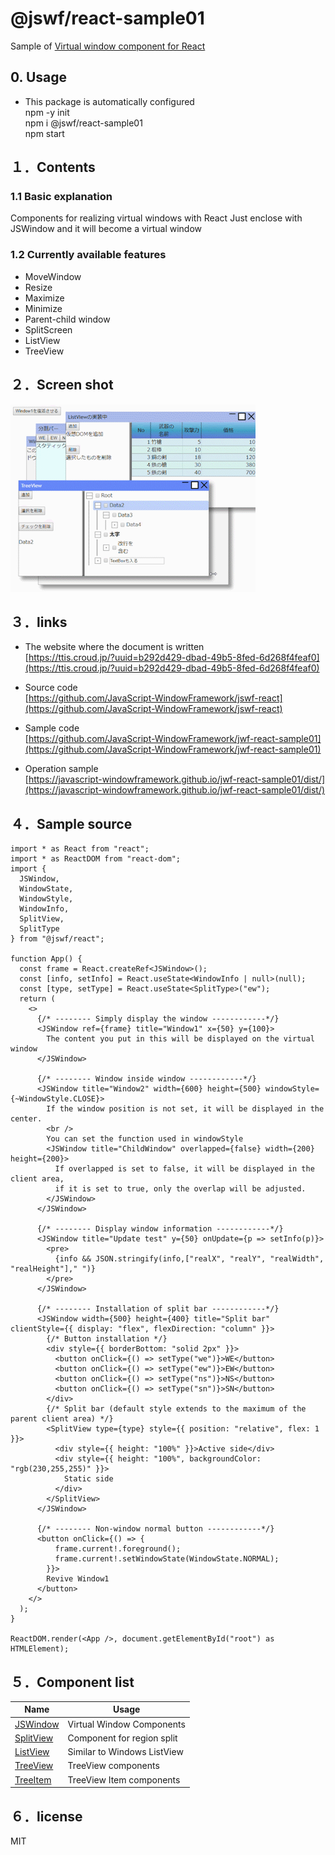 # @jswf/react-sample01

Sample of [Virtual window component for React](https://www.npmjs.com/package/@jswf/react)

## 0. Usage

- This package is automatically configured  
npm -y init  
npm i @jswf/react-sample01  
npm start  

## １．Contents

### 1.1 Basic explanation

Components for realizing virtual windows with React
Just enclose with JSWindow and it will become a virtual window

### 1.2 Currently available features

- MoveWindow
- Resize
- Maximize
- Minimize
- Parent-child window
- SplitScreen
- ListView
- TreeView

## ２．Screen shot

![ScreenShot](https://raw.githubusercontent.com/JavaScript-WindowFramework/jwf-react-sample01/ScreenShot/ScreenShot.gif)

## ３．links

- The website where the document is written  
[https://ttis.croud.jp/?uuid=b292d429-dbad-49b5-8fed-6d268f4feaf0](https://ttis.croud.jp/?uuid=b292d429-dbad-49b5-8fed-6d268f4feaf0)

- Source code  
[https://github.com/JavaScript-WindowFramework/jswf-react](https://github.com/JavaScript-WindowFramework/jswf-react)

- Sample code  
[https://github.com/JavaScript-WindowFramework/jwf-react-sample01](https://github.com/JavaScript-WindowFramework/jwf-react-sample01)

- Operation sample  
[https://javascript-windowframework.github.io/jwf-react-sample01/dist/](https://javascript-windowframework.github.io/jwf-react-sample01/dist/)

## ４．Sample source

```tsx:index.tsx
import * as React from "react";
import * as ReactDOM from "react-dom";
import {
  JSWindow,
  WindowState,
  WindowStyle,
  WindowInfo,
  SplitView,
  SplitType
} from "@jswf/react";

function App() {
  const frame = React.createRef<JSWindow>();
  const [info, setInfo] = React.useState<WindowInfo | null>(null);
  const [type, setType] = React.useState<SplitType>("ew");
  return (
    <>
      {/* -------- Simply display the window ------------*/}
      <JSWindow ref={frame} title="Window1" x={50} y={100}>
        The content you put in this will be displayed on the virtual window
      </JSWindow>

      {/* -------- Window inside window ------------*/}
      <JSWindow title="Window2" width={600} height={500} windowStyle={~WindowStyle.CLOSE}>
        If the window position is not set, it will be displayed in the center.
        <br />
        You can set the function used in windowStyle
        <JSWindow title="ChildWindow" overlapped={false} width={200} height={200}>
          If overlapped is set to false, it will be displayed in the client area,
          if it is set to true, only the overlap will be adjusted.
        </JSWindow>
      </JSWindow>

      {/* -------- Display window information ------------*/}
      <JSWindow title="Update test" y={50} onUpdate={p => setInfo(p)}>
        <pre>
          {info && JSON.stringify(info,["realX", "realY", "realWidth", "realHeight"]," ")}
        </pre>
      </JSWindow>

      {/* -------- Installation of split bar ------------*/}
      <JSWindow width={500} height={400} title="Split bar" clientStyle={{ display: "flex", flexDirection: "column" }}>
        {/* Button installation */}
        <div style={{ borderBottom: "solid 2px" }}>
          <button onClick={() => setType("we")}>WE</button>
          <button onClick={() => setType("ew")}>EW</button>
          <button onClick={() => setType("ns")}>NS</button>
          <button onClick={() => setType("sn")}>SN</button>
        </div>
        {/* Split bar (default style extends to the maximum of the parent client area) */}
        <SplitView type={type} style={{ position: "relative", flex: 1 }}>
          <div style={{ height: "100%" }}>Active side</div>
          <div style={{ height: "100%", backgroundColor: "rgb(230,255,255)" }}>
            Static side
          </div>
        </SplitView>
      </JSWindow>

      {/* -------- Non-window normal button ------------*/}
      <button onClick={() => {
          frame.current!.foreground();
          frame.current!.setWindowState(WindowState.NORMAL);
        }}>
        Revive Window1
      </button>
    </>
  );
}

ReactDOM.render(<App />, document.getElementById("root") as HTMLElement);

```

## ５．Component list

| Name                                                                          | Usage                       |
| ----------------------------------------------------------------------------- | --------------------------- |
| [JSWindow](https://ttis.croud.jp/?uuid=f111063f-5af3-4158-816d-ae8c4f4c2ac7)  | Virtual Window Components   |
| [SplitView](https://ttis.croud.jp/?uuid=b3aa0115-2d3a-4ff3-afb0-c221d3e3918b) | Component for region split  |
| [ListView](https://ttis.croud.jp/?uuid=7f858598-112b-4d98-8890-19f4084c49a2)  | Similar to Windows ListView |
| [TreeView](https://ttis.croud.jp/?uuid=2ab9d650-0deb-4cdd-84c5-0481aee71ed3)  | TreeView components         |
| [TreeItem](https://ttis.croud.jp/?uuid=faedbbf6-eef3-43fc-9d02-7d61a4db7ed6)  | TreeView Item components    |

## ６．license

MIT
